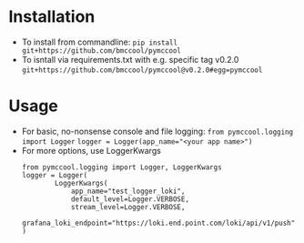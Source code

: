 # Installation
- To install from commandline:
    `pip install git+https://github.com/bmccool/pymccool`
- To isntall via requirements.txt with e.g. specific tag v0.2.0
  `git+https://github.com/bmccool/pymccool@v0.2.0#egg=pymccool`

# Usage
- For basic, no-nonsense console and file logging:
    `from pymccool.logging import Logger`
    `logger = Logger(app_name="<your app name>")`
- For more options, use LoggerKwargs
    ```
    from pymccool.logging import Logger, LoggerKwargs
    logger = Logger(
            LoggerKwargs(
                app_name="test_logger_loki",
                default_level=Logger.VERBOSE,
                stream_level=Logger.VERBOSE,
                grafana_loki_endpoint="https://loki.end.point.com/loki/api/v1/push")
    )
    ```
